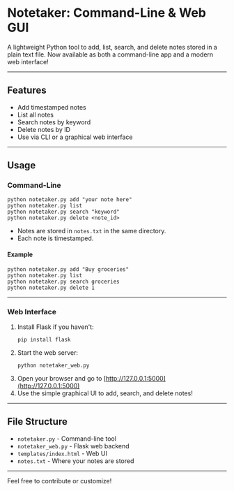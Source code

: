 # Notetaker: Command-Line & Web GUI

A lightweight Python tool to add, list, search, and delete notes stored in a plain text file. Now available as both a command-line app and a modern web interface!

---

## Features
- Add timestamped notes
- List all notes
- Search notes by keyword
- Delete notes by ID
- Use via CLI or a graphical web interface

---

## Usage

### Command-Line

```
python notetaker.py add "your note here"
python notetaker.py list
python notetaker.py search "keyword"
python notetaker.py delete <note_id>
```

- Notes are stored in `notes.txt` in the same directory.
- Each note is timestamped.

#### Example
```
python notetaker.py add "Buy groceries"
python notetaker.py list
python notetaker.py search groceries
python notetaker.py delete 1
```

---

### Web Interface

1. Install Flask if you haven't:
   ```
   pip install flask
   ```
2. Start the web server:
   ```
   python notetaker_web.py
   ```
3. Open your browser and go to [http://127.0.0.1:5000](http://127.0.0.1:5000)
4. Use the simple graphical UI to add, search, and delete notes!

---

## File Structure
- `notetaker.py` - Command-line tool
- `notetaker_web.py` - Flask web backend
- `templates/index.html` - Web UI
- `notes.txt` - Where your notes are stored

---

Feel free to contribute or customize!
